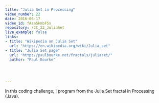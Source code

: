 ```yaml
---
title: "Julia Set in Processing"
video_number: 22
date: 2016-06-17
video_id: fAsaSkmbF5s
repository: /CC_22_JuliaSet
live_example: false
links:
- title: "Wikipedia on Julia Set"  
  url: "https://en.wikipedia.org/wiki/Julia_set"
- title: "Julia Set page"  
  url: "http://paulbourke.net/fractals/juliaset/"
  author: "Paul Bourke"
  


  
---
```


In this coding challenge, I program from the Julia Set fractal in Processing (Java).

